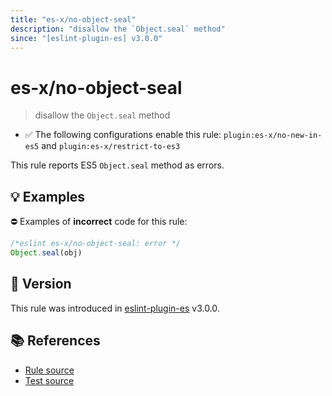 ```yaml
---
title: "es-x/no-object-seal"
description: "disallow the `Object.seal` method"
since: "[eslint-plugin-es] v3.0.0"
---
```


# es-x/no-object-seal
> disallow the `Object.seal` method

- ✅ The following configurations enable this rule: `plugin:es-x/no-new-in-es5` and `plugin:es-x/restrict-to-es3`

This rule reports ES5 `Object.seal` method as errors.

## 💡 Examples

⛔ Examples of **incorrect** code for this rule:

<eslint-playground type="bad">

```js
/*eslint es-x/no-object-seal: error */
Object.seal(obj)
```

</eslint-playground>

## 🚀 Version

This rule was introduced in [eslint-plugin-es] v3.0.0.

[eslint-plugin-es]: https://github.com/mysticatea/eslint-plugin-es

## 📚 References

- [Rule source](https://github.com/eslint-community/eslint-plugin-es-x/blob/master/lib/rules/no-object-seal.js)
- [Test source](https://github.com/eslint-community/eslint-plugin-es-x/blob/master/tests/lib/rules/no-object-seal.js)
